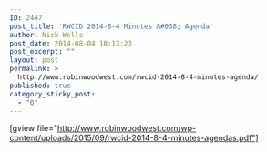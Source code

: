 ```yaml
---
ID: 2447
post_title: 'RWCID 2014-8-4 Minutes &#038; Agenda'
author: Nick Wells
post_date: 2014-08-04 18:13:23
post_excerpt: ""
layout: post
permalink: >
  http://www.robinwoodwest.com/rwcid-2014-8-4-minutes-agenda/
published: true
category_sticky_post:
  - "0"
---
```

[gview file="http://www.robinwoodwest.com/wp-content/uploads/2015/09/rwcid-2014-8-4-minutes-agendas.pdf"]